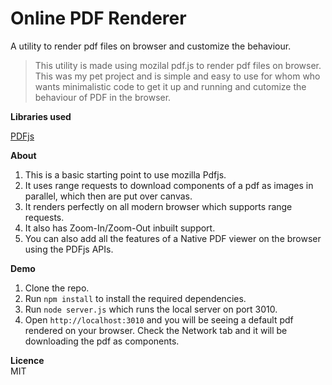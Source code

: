 # Online PDF Renderer
A utility to render pdf files on browser and customize the behaviour.

> This utility is made using mozilal pdf.js to render pdf files on browser. This was my pet project and is simple and easy to use for whom who wants minimalistic code to get it up and running and cutomize the behaviour of PDF in the browser.


**Libraries used**

[PDFjs](https://github.com/mozilla/pdf.js)


**About**

1. This is a basic starting point to use mozilla Pdfjs.  
2. It uses range requests to download components of a pdf as images in parallel, which then are put over canvas.  
3. It renders perfectly on all modern browser which supports range requests.  
4. It also has Zoom-In/Zoom-Out inbuilt support.
5. You can also add all the features of a Native PDF viewer on the browser using the PDFjs APIs.


**Demo**

1. Clone the repo.
2. Run ```npm install```  to install the required dependencies.
3. Run ```node server.js``` which runs the local server on port 3010.
4. Open ```http://localhost:3010``` and you will be seeing a default pdf rendered on your browser. Check the Network tab and it will be downloading the pdf as components.


**Licence**  
MIT
